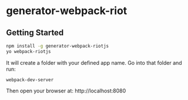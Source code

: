 # generator-webpack-riot 

## Getting Started
```bash
npm install -g generator-webpack-riotjs
yo webpack-riotjs
```
It will create a folder with your defined app name. Go into that folder and run:
```
webpack-dev-server
```
Then open your browser at: http://localhost:8080

